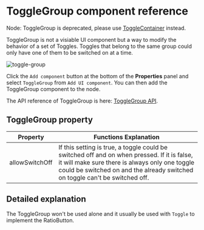 # ToggleGroup component reference

Node: ToggleGroup is deprecated, please use [ToggleContainer](../toggleContainer.md) instead.

ToggleGroup is not a visiable UI component but a way to modify the behavior of a set of Toggles. Toggles that belong to the same group could only have one of them to be switched on at a time.

![toggle-group](./toggle/toggle-group.png)

Click the `Add component` button at the bottom of the **Properties** panel and select `ToggleGroup` from `Add UI component`. You can then add the ToggleGroup component to the node.

The API reference of ToggleGroup is here: [ToggleGroup API](../../../api/en/classes/ToggleGroup.html).

## ToggleGroup property

| Property       |   Functions Explanation
| -------------- | ----------- |
| allowSwitchOff | If this setting is true, a toggle could be switched off and on when pressed. If it is false, it will make sure there is always only one toggle could be switched on and the already switched on toggle can't be switched off.

## Detailed explanation

The ToggleGroup won't be used alone and it usually be used with `Toggle` to implement the RatioButton.
